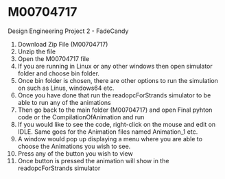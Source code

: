 # M00704717
 Design Engineering Project 2 - FadeCandy 

1. Download Zip File (M00704717)
2. Unzip the file
3. Open the M00704717 file
4. If you are running in Linux or any other windows then open simulator folder and choose bin folder.
5. Once bin folder is chosen, there are other options to run the simulation on such as Linus, windows64 etc. 
6. Once you have done that run the readopcForStrands simulator to be able to run any of the animations
7. Then go back to the main folder (M00704717) and open Final pyhton code or the CompilationOfAnimation and run
8. If you would like to see the code, right-click on the mouse and edit on IDLE. Same goes for the Animation files named Animation_1 etc. 
9. A window would pop up displaying a menu where you are able to choose the Animations you wish to see.
10. Press any of the button you wish to view
11. Once button is pressed the animation will show in the readopcForStrands simulator
